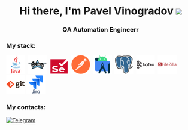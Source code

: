 <h1 align="center">Hi there, I'm Pavel Vinogradov
<img src="https://github.com/blackcater/blackcater/raw/main/images/Hi.gif](https://github.com/blackcater/blackcater/blob/main/images/banner.gif" height="32"/></h1>
<h3 align="center">QA Automation Engineerr</h3>

### My stack: 
<div>
<img src="https://github.com/devicons/devicon/blob/master/icons/java/java-original-wordmark.svg" width="50" height="50" />&nbsp;
<img src="https://github.com/devicons/devicon/blob/master/icons/groovy/groovy-original.svg"  width="50" height="50" />&nbsp;
<img src="https://github.com/devicons/devicon/blob/master/icons/selenium/selenium-original.svg" width="50" height="40"/>&nbsp; 
<img src="https://github.com/qajenna/qajenna/blob/main/icons/Postman.png" width="50" height="50"/>&nbsp;
<img src="https://github.com/devicons/devicon/blob/master/icons/androidstudio/androidstudio-original.svg" width="50" height="50"/>&nbsp;
<img src="https://github.com/devicons/devicon/blob/master/icons/postgresql/postgresql-original.svg" width="50" height="50"/>&nbsp
<img src="https://github.com/devicons/devicon/blob/master/icons/apachekafka/apachekafka-original-wordmark.svg" width="50" height="50" />&nbsp;
  <img src="https://github.com/devicons/devicon/blob/master/icons/filezilla/filezilla-plain-wordmark.svg" width="50" height="50" />&nbsp;
<img src="https://github.com/devicons/devicon/blob/master/icons/git/git-original-wordmark.svg" width="50" height="50"/>
<img src="https://github.com/devicons/devicon/blob/master/icons/jira/jira-original-wordmark.svg" width="50" height="50"/>&nbsp;
</div> 

  

### My contacts:
<div id="badges">
  <a href="https://t.me/magicvolf">
    <img src="https://td-odegda.ru/images/logo/telegram2.png" height="50" alt="Telegram"/>
  </a>
</div>
